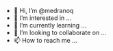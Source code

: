 - 👋 Hi, I’m @medranoq
- 👀 I’m interested in ...
- 🌱 I’m currently learning ...
- 💞️ I’m looking to collaborate on ...
- 📫 How to reach me ...

<!---
medranoq/medranoq is a ✨ special ✨ repository because its `README.md` (this file) appears on your GitHub profile.
You can click the Preview link to take a look at your changes.
--->
